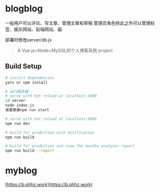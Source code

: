 <!--
 * @Author: luting 18851908011@qq.com
 * @Date: 2022-11-23 14:56:09
 * @LastEditors: luting 18851908011@qq.com
 * @LastEditTime: 2022-12-22 22:16:29
 * @FilePath: \myblog-master\README.md
 * @Description: 这是默认设置,请设置`customMade`, 打开koroFileHeader查看配置 进行设置: https://github.com/OBKoro1/koro1FileHeader/wiki/%E9%85%8D%E7%BD%AE
-->
# blogblog

一般用户可以评论、写文章、管理文章和草稿
管理员角色除此之外可以管理标签、娱乐网站、前端网站、画

部署时修改server/db.js

> A Vue.js+Node+MySQL的个人博客系统 project

## Build Setup

``` bash
# install dependencies
yarn or npm install

# 运行服务器
# serve with hot reload at localhost:3000
cd server
node index.js
或者直接npm run start

# serve with hot reload at localhost:8080
npm run dev

# build for production with minification
npm run build

# build for production and view the bundle analyzer report
npm run build --report
```

# myblog
[https://b.phhz.work](https://b.phhz.work)
